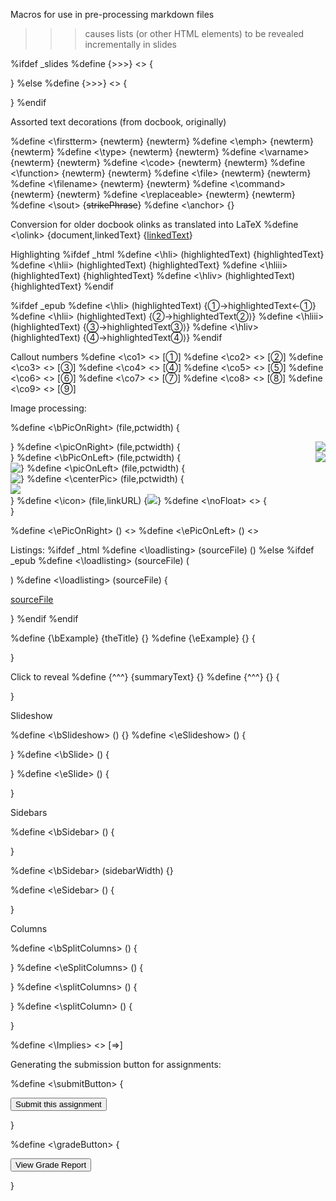 
  Macros for use in pre-processing markdown files

  >>> causes lists (or other HTML elements) to be revealed
  incrementally in slides

%ifdef _slides
%define {>>>} <> {<span class="incremental"> </span>

}
%else
%define {>>>} <> {

}
%endif


Assorted text decorations (from docbook, originally)

%define <\firstterm> {newterm} {<span class="firstterm">newterm</span>}
%define <\emph> {newterm} {<span class="emph">newterm</span>}
%define <\type> {newterm} {<span class="type">newterm</span>}
%define <\varname> {newterm} {<span class="varname">newterm</span>}
%define <\code> {newterm} {<span class="code">newterm</span>}
%define <\function> {newterm} {<span class="function">newterm</span>}
%define <\file> {newterm} {<span class="file">newterm</span>}
%define <\filename> {newterm} {<span class="file">newterm</span>}
%define <\command> {newterm} {<span class="command">newterm</span>}
%define <\replaceable> {newterm} {<span class="replaceable">newterm</span>}
%define <\sout> <strikePhrase> {~~strikePhrase~~}
%define <\anchor> <anchorID> {<span id='anchorID'></span>}



  Conversion for older docbook olinks as translated into LaTeX
%define <\olink> {document,linkedText} {[linkedText](../document/)}





  Highlighting
%ifdef _html
%define <\hli> (highlightedText) {<span class='hli'>highlightedText</span>}
%define <\hlii> (highlightedText) {<span class='hlii'>highlightedText</span>}
%define <\hliii> (highlightedText) {<span class='hliii'>highlightedText</span>}
%define <\hliv> (highlightedText) {<span class='hliv'>highlightedText</span>}
%endif

%ifdef _epub
%define <\hli> (highlightedText) {<span class='hli'>&#x2460;&#8594;highlightedText&#8592;&#x2460;</span>}
%define <\hlii> (highlightedText) {<span class='hlii'>&#x2461;&#8594;highlightedText&#x2461;&#x27e9;</span>}
%define <\hliii> (highlightedText) {<span class='hliii'>&#x2462;&#8594;highlightedText&#x2462;&#x27e9;</span>}
%define <\hliv> (highlightedText) {<span class='hliv'>&#x2463;&#8594;highlightedText&#x2463;&#x27e9;</span>}
%endif



Callout numbers
%define <\co1> <> [<span>&#x2780;</span>]
%define <\co2> <> [<span>&#x2781;</span>]
%define <\co3> <> [<span>&#x2782;</span>]
%define <\co4> <> [<span>&#x2783;</span>]
%define <\co5> <> [<span>&#x2784;</span>]
%define <\co6> <> [<span>&#x2785;</span>]
%define <\co7> <> [<span>&#x2786;</span>]
%define <\co8> <> [<span>&#x2787;</span>]
%define <\co9> <> [<span>&#x2788;</span>]

Image processing:

%define <\bPicOnRight> (file,pctwidth) {<div class="noFloat"> </div><img src="file.png" style="float: right; max-width: pctwidth%;"/>}
%define <\picOnRight> (file,pctwidth) {<div class="noFloat"> </div><img src="file.png" style="float: right; max-width: pctwidth%;"/>}
%define <\bPicOnLeft> (file,pctwidth) {<div class="noFloat"> </div><img src="file.png" style="float: left; max-width: pctwidth%;"/>}
%define <\picOnLeft> (file,pctwidth) {<div class="noFloat"> </div><img src="file.png" style="float: left; max-width: pctwidth%;"/>}
%define <\centerPic> (file,pctwidth) {<div class="noFloat"> </div><div style="text-align: center'"><img src="file.png" align="center" style="max-width: pctwidth%;"/></div>}
%define <\icon> (file,linkURL) {<span class="linkedIcon"><a href="linkURL" target="_blank"><img src="file"/></a></span>}
%define <\noFloat> <> {<div class="noFloat"> </div>}

%define <\ePicOnRight> () <>
%define <\ePicOnLeft> () <>



Listings:
%ifdef _html
%define <\loadlisting> (sourceFile) (<longlisting file='sourceFile.html'/>)
%else
%ifdef _epub
%define <\loadlisting> (sourceFile) (

</p><longlisting file='sourceFile.html'/><p>

)
%define <\loadlisting> (sourceFile) {

[sourceFile](sourceFile.html)

}
%endif
%endif

%define {\bExample} {theTitle} {<cwm tag="example" title="theTitle"/>}
%define {\eExample} {} {<cwm tag="/example"/>

}


Click to reveal
%define {^^^} {summaryText} {<cwm tag="details" summary="summaryText"/>}
%define {^^^} {} {<cwm tag="/details"/>

}

Slideshow

%define <\bSlideshow> () {<cwm tag="slideshow"/>}
%define <\eSlideshow> () {<cwm tag="/slideshow"/>

}
%define <\bSlide> () {<cwm tag="slideshowslide"/>

}
%define <\eSlide> () {<cwm tag="/slideshowslide"/>

}


Sidebars

%define <\bSidebar> () {<cwm tag="sidebar" width="50"/>

}

%define <\bSidebar> (sidebarWidth) {<cwm tag="sidebar" width="sidebarWidth"/>}

%define <\eSidebar> () {<cwm tag="/sidebar"/>

}


Columns

%define <\bSplitColumns> () {<cwm tag="splitColumns"/><cwm tag="leftColumn"/>

}
%define <\eSplitColumns> () {<cwm tag="/rightColumn"/><cwm tag="/splitColumns"/>

} 
%define <\splitColumns> () {<cwm tag="/leftColumn"/><cwm tag="rightColumns"/>

} 
%define <\splitColumn> () {<cwm tag="/leftColumn"/><cwm tag="rightColumns"/>

} 


%define <\Implies> <> [<span>&#x21D2;</span>]


Generating the submission button for assignments:

%define <\submitButton> <submissionControlFile> {<form><div><input type="button" value="Submit this assignment" onclick="window.open('https://www.cs.odu.edu/~zeil/submit/submit.html?asstinfo=submissionControlFile')"/></div></form>}

%define <\gradeButton> <submissionControlFile> {<form><div><input type="button" value="View Grade Report" onclick="window.open('https://www.cs.odu.edu/~zeil/submit/submit.html?asstinfo=submissionControlFile')"/></div></form>}


